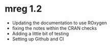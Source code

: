 # mreg 1.2

* Updating the documentation to use ROxygen
* fixing the notes within the CRAN checks
* Adding a little bit of testing
* Setting up Github and CI
